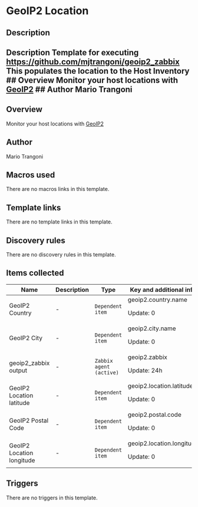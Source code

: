 # GeoIP2 Location

## Description

## Description Template for executing https://github.com/mjtrangoni/geoip2_zabbix This populates the location to the Host Inventory ## Overview Monitor your host locations with [GeoIP2](https://www.maxmind.com/en/home) ## Author Mario Trangoni 

## Overview

Monitor your host locations with [GeoIP2](https://www.maxmind.com/en/home)



## Author

Mario Trangoni

## Macros used

There are no macros links in this template.

## Template links

There are no template links in this template.

## Discovery rules

There are no discovery rules in this template.

## Items collected

|Name|Description|Type|Key and additional info|
|----|-----------|----|----|
|GeoIP2 Country|<p>-</p>|`Dependent item`|geoip2.country.name<p>Update: 0</p>|
|GeoIP2 City|<p>-</p>|`Dependent item`|geoip2.city.name<p>Update: 0</p>|
|geoip2_zabbix output|<p>-</p>|`Zabbix agent (active)`|geoip2.zabbix<p>Update: 24h</p>|
|GeoIP2 Location latitude|<p>-</p>|`Dependent item`|geoip2.location.latitude<p>Update: 0</p>|
|GeoIP2 Postal Code|<p>-</p>|`Dependent item`|geoip2.postal.code<p>Update: 0</p>|
|GeoIP2 Location longitude|<p>-</p>|`Dependent item`|geoip2.location.longitude<p>Update: 0</p>|
## Triggers

There are no triggers in this template.

